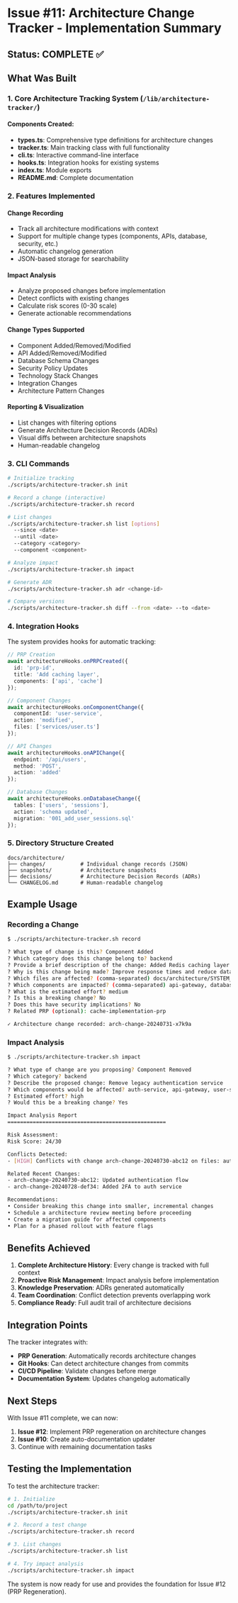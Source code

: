 # Issue #11: Architecture Change Tracker - Implementation Summary

## Status: COMPLETE ✅

## What Was Built

### 1. Core Architecture Tracking System (`/lib/architecture-tracker/`)

#### Components Created:
- **types.ts**: Comprehensive type definitions for architecture changes
- **tracker.ts**: Main tracking class with full functionality
- **cli.ts**: Interactive command-line interface
- **hooks.ts**: Integration hooks for existing systems
- **index.ts**: Module exports
- **README.md**: Complete documentation

### 2. Features Implemented

#### Change Recording
- Track all architecture modifications with context
- Support for multiple change types (components, APIs, database, security, etc.)
- Automatic changelog generation
- JSON-based storage for searchability

#### Impact Analysis
- Analyze proposed changes before implementation
- Detect conflicts with existing changes
- Calculate risk scores (0-30 scale)
- Generate actionable recommendations

#### Change Types Supported
- Component Added/Removed/Modified
- API Added/Removed/Modified
- Database Schema Changes
- Security Policy Updates
- Technology Stack Changes
- Integration Changes
- Architecture Pattern Changes

#### Reporting & Visualization
- List changes with filtering options
- Generate Architecture Decision Records (ADRs)
- Visual diffs between architecture snapshots
- Human-readable changelog

### 3. CLI Commands

```bash
# Initialize tracking
./scripts/architecture-tracker.sh init

# Record a change (interactive)
./scripts/architecture-tracker.sh record

# List changes
./scripts/architecture-tracker.sh list [options]
  --since <date>
  --until <date>
  --category <category>
  --component <component>

# Analyze impact
./scripts/architecture-tracker.sh impact

# Generate ADR
./scripts/architecture-tracker.sh adr <change-id>

# Compare versions
./scripts/architecture-tracker.sh diff --from <date> --to <date>
```

### 4. Integration Hooks

The system provides hooks for automatic tracking:

```typescript
// PRP Creation
await architectureHooks.onPRPCreated({
  id: 'prp-id',
  title: 'Add caching layer',
  components: ['api', 'cache']
});

// Component Changes
await architectureHooks.onComponentChange({
  componentId: 'user-service',
  action: 'modified',
  files: ['services/user.ts']
});

// API Changes
await architectureHooks.onAPIChange({
  endpoint: '/api/users',
  method: 'POST',
  action: 'added'
});

// Database Changes
await architectureHooks.onDatabaseChange({
  tables: ['users', 'sessions'],
  action: 'schema updated',
  migration: '001_add_user_sessions.sql'
});
```

### 5. Directory Structure Created

```
docs/architecture/
├── changes/           # Individual change records (JSON)
├── snapshots/         # Architecture snapshots
├── decisions/         # Architecture Decision Records (ADRs)
└── CHANGELOG.md       # Human-readable changelog
```

## Example Usage

### Recording a Change

```bash
$ ./scripts/architecture-tracker.sh record

? What type of change is this? Component Added
? Which category does this change belong to? backend
? Provide a brief description of the change: Added Redis caching layer for API responses
? Why is this change being made? Improve response times and reduce database load
? Which files are affected? (comma-separated) docs/architecture/SYSTEM_DESIGN.md, config/redis.ts
? Which components are impacted? (comma-separated) api-gateway, database-service
? What is the estimated effort? medium
? Is this a breaking change? No
? Does this have security implications? No
? Related PRP (optional): cache-implementation-prp

✓ Architecture change recorded: arch-change-20240731-x7k9a
```

### Impact Analysis

```bash
$ ./scripts/architecture-tracker.sh impact

? What type of change are you proposing? Component Removed
? Which category? backend
? Describe the proposed change: Remove legacy authentication service
? Which components would be affected? auth-service, api-gateway, user-service
? Estimated effort? high
? Would this be a breaking change? Yes

Impact Analysis Report
==================================================

Risk Assessment:
Risk Score: 24/30

Conflicts Detected:
- [HIGH] Conflicts with change arch-change-20240730-abc12 on files: auth-service.ts

Related Recent Changes:
- arch-change-20240730-abc12: Updated authentication flow
- arch-change-20240728-def34: Added 2FA to auth service

Recommendations:
• Consider breaking this change into smaller, incremental changes
• Schedule a architecture review meeting before proceeding
• Create a migration guide for affected components
• Plan for a phased rollout with feature flags
```

## Benefits Achieved

1. **Complete Architecture History**: Every change is tracked with full context
2. **Proactive Risk Management**: Impact analysis before implementation
3. **Knowledge Preservation**: ADRs generated automatically
4. **Team Coordination**: Conflict detection prevents overlapping work
5. **Compliance Ready**: Full audit trail of architecture decisions

## Integration Points

The tracker integrates with:
- **PRP Generation**: Automatically records architecture changes
- **Git Hooks**: Can detect architecture changes from commits
- **CI/CD Pipeline**: Validate changes before merge
- **Documentation System**: Updates changelog automatically

## Next Steps

With Issue #11 complete, we can now:
1. **Issue #12**: Implement PRP regeneration on architecture changes
2. **Issue #10**: Create auto-documentation updater
3. Continue with remaining documentation tasks

## Testing the Implementation

To test the architecture tracker:

```bash
# 1. Initialize
cd /path/to/project
./scripts/architecture-tracker.sh init

# 2. Record a test change
./scripts/architecture-tracker.sh record

# 3. List changes
./scripts/architecture-tracker.sh list

# 4. Try impact analysis
./scripts/architecture-tracker.sh impact
```

The system is now ready for use and provides the foundation for Issue #12 (PRP Regeneration).
